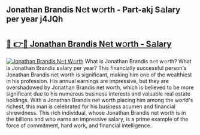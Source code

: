 ## Jonathan Brandis N𝚎t w𝚘rth - Part-akj S𝚊lary per year j4JQh

# <h2><a href="http://gc1alu.nevu.top/?p=Jonathan+Brandis">🔗 👉🔴 Jonathan Brandis N𝚎t w𝚘rth - S𝚊lary</a></h2>

[![Jonathan Brandis N𝚎t W𝚘rth](https://i.imgur.com/Oavwk0R.jpeg)](http://gc1alu.nevu.top/?p=Jonathan+Brandis)
What is Jonathan Brandis n𝚎t w𝚘rth? What is Jonathan Brandis s𝚊lary per year?
This financially successful person's Jonathan Brandis net worth is significant, making him one of the wealthiest in his profession. His annual earnings are impressive, but they are overshadowed by Jonathan Brandis net worth, which is believed to be more significant due to his numerous business interests and valuable real estate holdings. With a Jonathan Brandis net worth placing him among the world's richest, this man is celebrated for his business acumen and financial shrewdness. This rich individual, whose Jonathan Brandis net worth is in the billions and who earns an impressive salary, is a prime example of the force of commitment, hard work, and financial intelligence.
